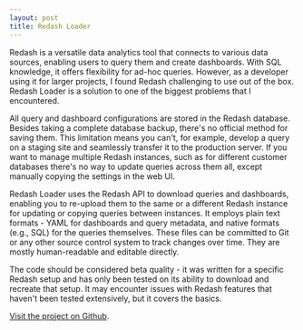 ```yaml
---
layout: post
title: Redash Loader
---
```

Redash is a versatile data analytics tool that connects to various data sources, enabling users to
query them and create dashboards. With SQL knowledge, it offers flexibility for ad-hoc queries.
However, as a developer using it for larger projects, I found Redash challenging to use out of the
box. Redash Loader is a solution to one of the biggest problems that I encountered.

All query and dashboard configurations are stored in the Redash database. Besides taking a complete
database backup, there's no official method for saving them. This limitation means you can't, for
example, develop a query on a staging site and seamlessly transfer it to the production server. If
you want to manage multiple Redash instances, such as for different customer databases there's no
way to update queries across them all, except manually copying the settings in the web UI.

Redash Loader uses the Redash API to download queries and dashboards, enabling you to re-upload them
to the same or a different Redash instance for updating or copying queries between instances. It
employs plain text formats - YAML for dashboards and query metadata, and native formats (e.g., SQL)
for the queries themselves. These files can be committed to Git or any other source control system
to track changes over time. They are mostly human-readable and editable directly.

The code should be considered beta quality - it was written for a specific Redash setup and has only
been tested on its ability to download and recreate that setup. It may encounter issues with Redash
features that haven't been tested extensively, but it covers the basics.

[Visit the project on Github](https://github.com/rjmunro/redash-loader).